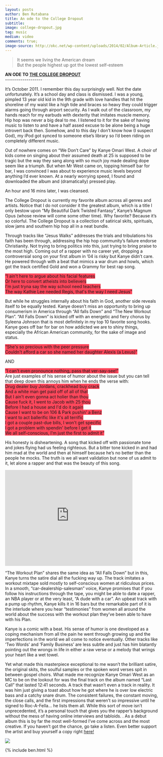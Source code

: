 ```yaml
---
layout: posts
author: Ben Rutabana
title: An ode to the College Dropout
subtitle:
image: college-dropout.jpg
tag: music
medium: video
comments: true;
image-source: http://okc.net/wp-content/uploads/2014/02/Album-Article.jpg
---
```


> It seems we living the American dream<br/>
But the people highest up got the lowest self-esteem

<div class="text-center">
<strong>AN ODE TO <a  href="https://www.amazon.com/gp/product/B0001AP12G/ref=as_li_tl?ie=UTF8&camp=1789&creative=9325&creativeASIN=B0001AP12G&linkCode=as2&tag=mellowviews-20&linkId=a80533aa91da5b7127f4ecd8e3f11dcb" target="_blank">THE COLLEGE DROPOUT</a></strong>
</div>
-------------------

It’s October 2011. I remember this day surprisingly well. Not the date unfortunately. It’s a school day and class is dismissed. I was a young, pimpled 13 year old kid in the 9th grade with love handles that hit the shoreline of my waist like a high tide and braces so heavy they could trigger alarms going through airport security. As I walk out of the classroom, my hands reach for my earbuds with dexterity that imitates muscle memory. Hip hop was never a big deal to me. I listened to it for the sake of having music to listen to and have a half assed excuse to be alone being a huge introvert back then. Somehow, and to this day I don’t know how (I suspect God), my iPod got synced to someone else’s library so I’d been riding on completely different music.

Out of nowhere comes on “We Don’t Care” by Kanye Omari West. A choir of kids come on singing about their assumed death at 25 is supposed to be tragic but the way they sang along with so much joy made dealing dope seem like a triumph. But when Mr West came on, topping himself bar for bar, I was convinced I was about to experience music levels beyond anything I’d ever known. At a nearly worrying speed, I found and downloaded the album and (dramatically) pressed play.

 An hour and 16 mins later, I was cleansed.

The College Dropout is currently my favorite album across all genres and artists. Notice that I do not consider it the greatest album, which is a title I only bestow upon “My Beautiful Dark Twisted Fantasy”, Kanye’s Magnum Opus (whose review will come some other time). Why favorite? Because it’s so colorful.  The College Dropout is a collection of satirical skits, spirituals, slow jams and southern hip hop all in a neat bundle.

Through tracks like “Jesus Walks” addresses the trials and tribulations his faith has been through, addressing the hip hop community’s failure endorse Christianity. Not trying to bring politics into this, just trying to bring praise to the most high. Coming out of a rapper with no career yet, dropping a controversial song on your first album in ’04 is risky but Kanye didn’t care. He powered through with a beat that mimics a war drum and howls, which got the track certified Gold and won a Grammy for best rap song.

<span style="background-color: #ff475b">“I ain't here to argue about his facial features</span><br/>
<span style="background-color: #ff475b">Or here to convert atheists into believers</span><br/>
<span style="background-color: #ff475b">I'm just tryna say the way school need teachers</span><br/>
<span style="background-color: #ff475b">The way Kathie Lee needed Regis, that's the way I need Jesus”</span><br/>

But while he struggles internally about his faith in God, another side reveals itself to be equally tested. Kanye doesn’t miss an opportunity to bring up consumerism in America through “All falls Down” and “The New Workout Plan”. “All Falls Down” is kicked off with an energetic and fiery chorus by Syleena Johnson that is most definitely in my top 10 favorite song hooks. Kanye goes off bar for bar on how addicted we are to shiny things, especially the African American community, for the sake of image and status.

<span style="background-color: #ff475b">“She's so precious with the peer pressure</span><br/>
<span style="background-color: #ff475b">Couldn't afford a car so she named her daughter Alexis (a Lexus)”</span><br/>

AND

<span style="background-color: #ff475b">“I can't even pronounce nothing, pass that ver-say-see!”</span><br/>
Are just examples of his sense of humor about the issue but you can tell that deep down this annoys him when he ends the verse with: <br/>
<span style="background-color: #ff475b">Drug dealer buy Jordans, crackhead buy crack</span><br/>
<span style="background-color: #ff475b">And a white man get paid off of all of that</span><br/>
<span style="background-color: #ff475b">But I ain't even gonna act holier than thou</span><br/>
<span style="background-color: #ff475b">Cause fuck it, I went to Jacob with 25 thou</span><br/>
<span style="background-color: #ff475b">Before I had a house and I'd do it again</span><br/>
<span style="background-color: #ff475b">Cause I want to be on 106 & Park pushin' a Benz</span><br/>
<span style="background-color: #ff475b">I want to act ballerific like it's all terrific</span><br/>
<span style="background-color: #ff475b">I got a couple past-due bills, I won't get specific</span><br/>
<span style="background-color: #ff475b">I got a problem with spendin' before I get it</span><br/>
<span style="background-color: #ff475b">We all self-conscious, I'm just the first to admit it”</span><br/>

His honesty is disheartening. A song that kicked off with passionate tone and jokes flying had us feeling righteous. But a bitter tone kicked in and had him mad at the world and then at himself because he’s no better than the people he mocks. The truth is we all want validation but none of us admit to it, let alone a rapper and that was the beauty of this song.

<div class="video_wrap">
<iframe width="420" height="315" src="https://www.youtube.com/embed/8kyWDhB_QeI" frameborder="0" allowfullscreen></iframe>
</div>

“The Workout Plan” shares the same idea as “All Falls Down” but in this, Kanye turns the satire dial all the fucking way up. The track imitates a workout mixtape sold mostly to self-conscious women at ridiculous prices. In a smooth, “car-dealership-salesman” voice, Kanye promises that if you follow his instructions through the tape, you might be able to date a rapper, an NBA player or at the very least, “A dude with a car”. An upbeat track with a pump up rhythm, Kanye kills it in 16 bars but the remarkable part of it is the interlude where you hear “testimonies” from women all around the world about the success with the workout plan they’ve been able to have with his Plan.

Kanye is a comic with a beat. His sense of humor is one developed as a coping mechanism from all the pain he went through growing up and the imperfections in the world we all come to notice eventually. Other tracks like ‘Two Words’ and ‘Family Business’ are less subtle and just has him blatantly pointing out the wrongs in life in either a raw verse or a melody that wrings your heart like a wet towel.

Yet what made this masterpiece exceptional to me wasn’t the brilliant satire, the original skits, the soulful samples or the spoken word verses spit in between gospel choirs. What made me recognize Kanye Omari West as an MC to be on the lookout for was the final track on the album named “Last Call” that lasted 12:41 seconds. A track that wasn’t even a track in reality. It was him just giving a toast about how he got where he is over low electric bass and a catchy snare drum. The consistent failures, the constant moving, the close calls, and the first impressions that weren’t so impressive until he signed to Roc-A-Fella… he lists them all. While this sort of move isn’t unprecedented, it’s a personal touch that gives you the rapper’s background without the mess of having online interviews and tabloids. . As a debut album this is by far the most well-formed I’ve come across and the most creative. If you haven’t got the chance, go take a listen. Even better support the artist and buy yourself a copy right <a  href="https://www.amazon.com/gp/product/B0001AP12G/ref=as_li_tl?ie=UTF8&camp=1789&creative=9325&creativeASIN=B0001AP12G&linkCode=as2&tag=mellowviews-20&linkId=a80533aa91da5b7127f4ecd8e3f11dcb" target="_blank">here!</a>

<div class="ad text-center">
<a href="https://www.amazon.com/gp/product/B0001AP12G/ref=as_li_tl?ie=UTF8&camp=1789&creative=9325&creativeASIN=B0001AP12G&linkCode={{linkCode}}&tag=mellowviews-20&linkId={{link_id}}" target="_blank"><img border="0" src="//ws-na.amazon-adsystem.com/widgets/q?_encoding=UTF8&MarketPlace=US&ASIN=B0001AP12G&ServiceVersion=20070822&ID=AsinImage&WS=1&Format=_SL250_&tag=mellowviews-20" ></a><img src="//ir-na.amazon-adsystem.com/e/ir?t=mellowviews-20&l=am2&o=1&a=B0001AP12G" width="1" height="1" border="0" alt="" style="border:none !important; margin:0px !important;" />
</div>

{% include ben.html %}


<style>
.ad a:hover > img{
  border: 3px solid #000;
  opacity: 0.7;

}
</style>
